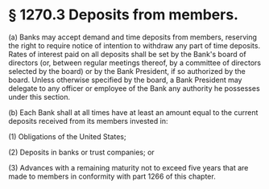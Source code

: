 # § 1270.3   Deposits from members.

(a) Banks may accept demand and time deposits from members, reserving the right to require notice of intention to withdraw any part of time deposits. Rates of interest paid on all deposits shall be set by the Bank's board of directors (or, between regular meetings thereof, by a committee of directors selected by the board) or by the Bank President, if so authorized by the board. Unless otherwise specified by the board, a Bank President may delegate to any officer or employee of the Bank any authority he possesses under this section.


(b) Each Bank shall at all times have at least an amount equal to the current deposits received from its members invested in:


(1) Obligations of the United States;


(2) Deposits in banks or trust companies; or


(3) Advances with a remaining maturity not to exceed five years that are made to members in conformity with part 1266 of this chapter.




